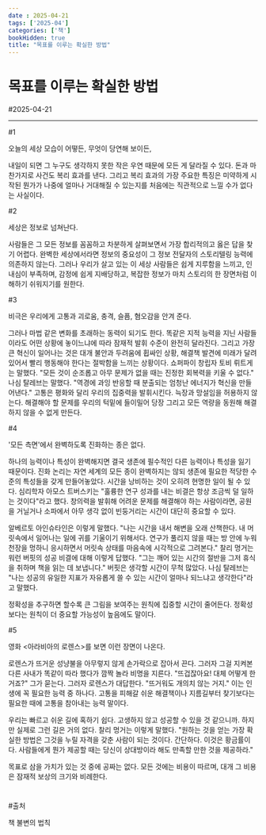 ```yaml
---
date : 2025-04-21
tags: ['2025-04']
categories: ['책']
bookHidden: true
title: "목표를 이루는 확실한 방법"
---
```


# 목표를 이루는 확실한 방법

#2025-04-21

---

#1

오늘의 세상 모습이 어떻든, 무엇이 당연해 보이든, 

내일이 되면 그 누구도 생각하지 못한 작은 우연 때문에 모든 게 달라질 수 있다. 돈과 마찬가지로 사건도 복리 효과를 낸다. 그리고 복리 효과의 가장 주요한 특징은 미약하게 시작된 뭔가가 나중에 얼마나 거대해질 수 있는지를 처음에는 직관적으로 느낄 수가 없다는 사실이다. 

#2

세상은 정보로 넘쳐난다. 

사람들은 그 모든 정보를 꼼꼼하고 차분하게 살펴보면서 가장 합리적의고 옳은 답을 찾기 어렵다. 완벽한 세상에서라면 정보의 중요성이 그 정보 전달자의 스토리텔링 능력에 의존하지 않는다. 그러나 우리가 살고 있는 이 세상 사람들은 쉽게 지루함을 느끼고, 인내심이 부족하며, 감정에 쉽게 지배당하고, 복잡한 정보가 마치 스토리의 한 장면처럼 이해하기 쉬워지기를 원한다.

#3

비극은 우리에게 고통과 괴로움, 충격, 슬픔, 혐오감을 안겨 준다. 

그러나 마법 같은 변화를 초래하는 동력이 되기도 한다. 똑같은 지적 능력을 지닌 사람들이라도 어떤 상황에 놓이느냐에 따라 잠재적 발휘 수준이 완전히 달라진다. 그리고 가장 큰 혁신이 일어나는 것은 대개 불안과 두려움에 휩싸인 상황, 해결책 발견에 미래가 달려 있어서 빨리 행동해야 한다는 절박함을 느끼는 상황이다. 쇼퍼파이 창립자 토비 뤼트게는 말했다. "모든 것이 순조롭고 아무 문제가 없을 때는 진정한 회복력을 키울 수 없다." 나심 탈레브는 말했다. "역경에 과잉 반응할 때 분출되는 엄청난 에너지가 혁신을 만들어낸다." 고통은 평화와 달리 우리의 집중력을 발휘시킨다. 늑장과 망설임을 허용하지 않는다. 해결해야 할 문제를 우리의 턱밑에 들이밀어 당장 그리고 모든 역량을 동원해 해결하지 않을 수 없게 만든다.

#4

'모든 측면'에서 완벽하도록 진화하는 종은 없다. 

하나의 능력이나 특성이 완벽해지면 결국 생존에 필수적인 다른 능력이나 특성을 잃기 때문이다. 진화 논리는 자연 세계의 모든 종이 완벽하지는 않되 생존에 필요한 적당한 수준의 특성들을 갖게 만들어놓았다. 시간을 낭비하는 것이 오히려 현명한 일이 될 수 있다. 심리학자 아모스 트버스키는 "훌륭한 연구 성과를 내는 비결은 항상 조금씩 덜 일하는 것이다"라고 했다. 창의력을 발휘해 어려운 문제를 해결해야 하는 사람이라면, 공원을 거닐거나 소파에서 아무 생각 없이 빈둥거리는 시간이 대단히 중요할 수 있다. 

알베르토 아인슈타인은 이렇게 말했다. "나는 시간을 내서 해변을 오래 산책한다. 내 머릿속에서 일어나는 일에 귀를 기울이기 위해서다. 연구가 풀리지 않을 때는 방 안에 누워 천장을 멍하니 응시하면서 머릿속 상태를 마음속에 시각적으로 그려본다." 찰리 멍거는 워런 버핏의 성공 비결에 대해 이렇게 답했다. "그는 깨어 있는 시간의 절반을 그저 휴식을 취하며 책을 읽는 데 보냅니다." 버핏은 생각할 시간이 무척 많았다. 나심 탈레브는 "나는 성공의 유일한 지표가 자유롭게 쓸 수 있는 시간이 얼마나 되느냐고 생각한다"라고 말했다. 

정확성을 추구하면 할수록 큰 그림을 보여주는 원칙에 집중할 시간이 줄어든다. 정확성보다는 원칙이 더 중요할 가능성이 높음에도 말이다.

#5

영화 <아라비아의 로렌스>를 보면 이런 장면이 나온다. 

로렌스가 뜨거운 성냥불을 아무렇지 않게 손가락으로 잡아서 끈다. 그러자 그걸 지켜본 다른 사내가 똑같이 따라 했다가 깜짝 놀라 비명을 지른다. "뜨겁잖아요! 대체 어떻게 한 거죠?" 그가 묻는다. 그러자 로렌스가 대답한다. "뜨거워도 개의치 않는 거지." 이는 인생에 꼭 필요한 능력 중 하나다. 고통을 피해갈 쉬운 해결책이나 지름길부터 찾기보다는 필요한 때에 고통을 참아내는 능력 말이다. 

우리는 빠르고 쉬운 길에 혹하기 쉽다. 고생하지 않고 성공할 수 있을 것 같으니까. 하지만 실제로 그런 길은 거의 없다. 찰리 멍거는 이렇게 말했다. "원하는 것을 얻는 가장 확실한 방법은 그것을 누릴 자격을 갖춘 사람이 되는 것이다. 간단하다. 이것은 황금률이다. 사람들에게 뭔가 제공할 때는 당신이 상대방이라 해도 만족할 만한 것을 제공하라."

목표로 삼을 가치가 있는 것 중에 공짜는 없다. 모든 것에는 비용이 따르며, 대개 그 비용은 잠재적 보상의 크기와 비례한다. 

#

#출처 

책 불변의 법칙
